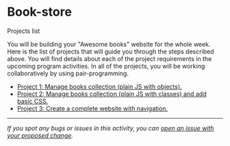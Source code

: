 # Book-store
Projects list

You will be building your "Awesome books" website for the whole week. Here is the list of projects that will guide you through the steps described above. You will find details about each of the project requirements in the upcoming program activities. In all of the projects, you will be working collaboratively by using pair-programming.


- [Project 1: Manage books collection (plain JS with objects).](https://github.com/microverseinc/curriculum-javascript/blob/main/books/m1_plain_js_objects_v1_1.md)
- [Project 2: Manage books collection (plain JS with classes) and add basic CSS.
](https://github.com/microverseinc/curriculum-javascript/blob/main/books/m2_plain_js_classes_v1_1.md)
- [Project 3: Create a complete website with navigation.](https://github.com/microverseinc/curriculum-javascript/blob/main/books/m4_full_website_v1_1.md)

------

_If you spot any bugs or issues in this activity, you can [open an issue with your proposed change](https://github.com/microverseinc/curriculum-transversal-skills/blob/main/git-github/articles/open_issue.md)._
